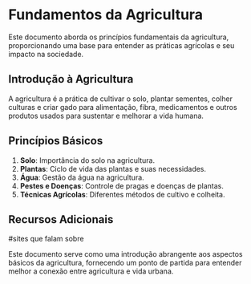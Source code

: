 # Fundamentos da Agricultura

Este documento aborda os princípios fundamentais da agricultura, proporcionando uma base para entender as práticas agrícolas e seu impacto na sociedade.

## Introdução à Agricultura

A agricultura é a prática de cultivar o solo, plantar sementes, colher culturas e criar gado para alimentação, fibra, medicamentos e outros produtos usados ​​para sustentar e melhorar a vida humana.

## Princípios Básicos

1. **Solo**: Importância do solo na agricultura.
2. **Plantas**: Ciclo de vida das plantas e suas necessidades.
3. **Água**: Gestão da água na agricultura.
4. **Pestes e Doenças**: Controle de pragas e doenças de plantas.
5. **Técnicas Agrícolas**: Diferentes métodos de cultivo e colheita.

## Recursos Adicionais

#sites que falam sobre 


Este documento serve como uma introdução abrangente aos aspectos básicos da agricultura, fornecendo um ponto de partida para entender melhor a conexão entre agricultura e vida urbana.
